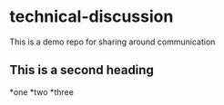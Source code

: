 # technical-discussion
This is a demo repo for sharing around communication 

## This is a second heading

*one
*two
*three
